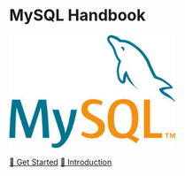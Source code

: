 <div class="wrapper">
  <h1>MySQL Handbook</h1>
  <img src="/images/mysql.jpg" width="300"/>

<a href="/my-sql-handbook/guide/basic-types/">🚀 Get Started</a>
<a href="/guide/getting-started/">📖 Introduction</a>

</div>
